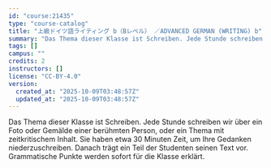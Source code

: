 ```yaml
---
id: "course:21435"
type: "course-catalog"
title: "上級ドイツ語ライティング b（Bレベル） ／ADVANCED GERMAN (WRITING) b"
summary: "Das Thema dieser Klasse ist Schreiben. Jede Stunde schreiben wir über ein Foto oder Gemälde einer berühmten Person, oder…"
tags: []
campus: ""
credits: 2
instructors: []
license: "CC-BY-4.0"
version:
  created_at: "2025-10-09T03:48:57Z"
  updated_at: "2025-10-09T03:48:57Z"
---
```

Das Thema dieser Klasse ist Schreiben. Jede Stunde schreiben wir über ein Foto oder Gemälde einer berühmten Person, oder ein Thema mit zeitkritischem Inhalt. Sie haben etwa 30 Minuten Zeit, um Ihre Gedanken niederzuschreiben. Danach trägt ein Teil der Studenten seinen Text vor. Grammatische Punkte werden sofort für die Klasse erklärt.
